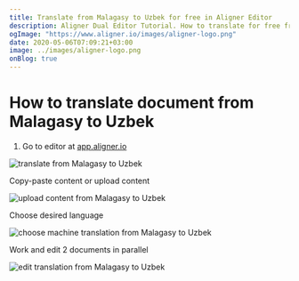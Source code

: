 ```yaml
---
title: Translate from Malagasy to Uzbek for free in Aligner Editor
description: Aligner Dual Editor Tutorial. How to translate for free from Malagasy to Uzbek. Aligner is multilingual document management platform. 
ogImage: "https://www.aligner.io/images/aligner-logo.png"
date: 2020-05-06T07:09:21+03:00
image: ../images/aligner-logo.png
onBlog: true
---
```


# How to translate document from Malagasy to Uzbek

1. Go to editor at [app.aligner.io](https://app.aligner.io "Aligner App web page")

![translate from Malagasy to Uzbek](../aligner-blank-editor.png "translate from Malagasy to Uzbek")

Copy-paste content or upload content

![upload content from Malagasy to Uzbek](../aligner-uploaded-document.png "upload content from Malagasy to Uzbek")

Choose desired language

![choose machine translation from Malagasy to Uzbek](../aligner-language-dropdown.png "choose machine translation from Malagasy to Uzbek")

Work and edit 2 documents in parallel

![edit translation from Malagasy to Uzbek](../aligner-double-sitded-editor.png "edit translation from Malagasy to Uzbek")

